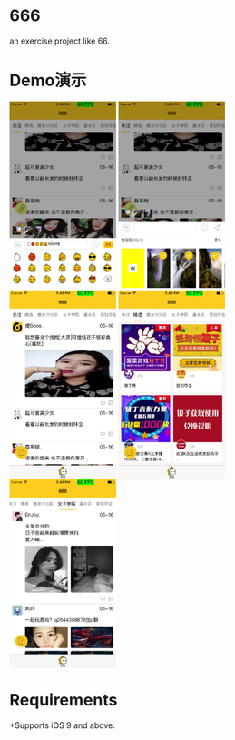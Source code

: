 # 666
an exercise project like 66.
 
# Demo演示

 <img src="./readme~resource/1.png" width = "188" height = "333" alt="" align=center />

 <img src="./readme~resource/2.png" width = "188" height = "333" alt="" align=center />

 <img src="./readme~resource/3.png" width = "188" height = "333" alt="" align=center />

 <img src="./readme~resource/4.png" width = "188" height = "333" alt="" align=center />

 <img src="./readme~resource/5.png" width = "188" height = "333" alt="" align=center />


# Requirements
+Supports iOS 9 and above.
